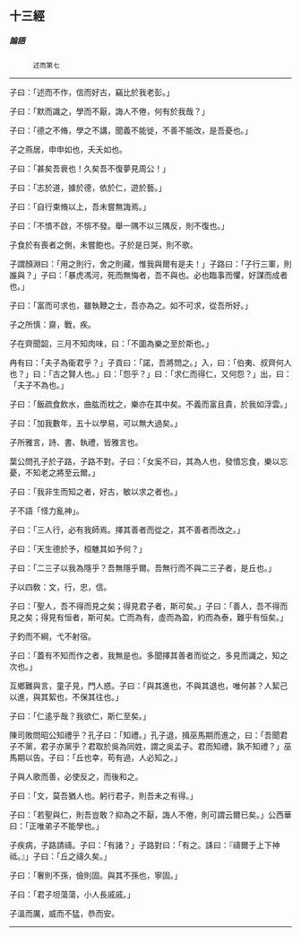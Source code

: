 

## 十三經

##### 論語
　　　`述而第七`

* * *

子曰：「述而不作，信而好古，竊比於我老彭。」

子曰：「默而識之，學而不厭，誨人不倦，何有於我哉？」

子曰：「德之不脩，學之不講，聞義不能徙，不善不能改，是吾憂也。」

子之燕居，申申如也，夭夭如也。

子曰：「甚矣吾衰也！久矣吾不復夢見周公！」

子曰：「志於道，據於德，依於仁，遊於藝。」

子曰：「自行束脩以上，吾未嘗無誨焉。」

子曰：「不憤不啟，不悱不發。舉一隅不以三隅反，則不復也。」

子食於有喪者之側，未嘗飽也。子於是日哭，則不歌。

子謂顏淵曰：「用之則行，舍之則藏，惟我與爾有是夫！」子路曰：「子行三軍，則誰與？」子曰：「暴虎馮河，死而無悔者，吾不與也。必也臨事而懼，好謀而成者也。」

子曰：「富而可求也，雖執鞭之士，吾亦為之。如不可求，從吾所好。」

子之所慎：齋，戰，疾。

子在齊聞韶，三月不知肉味，曰：「不圖為樂之至於斯也。」

冉有曰：「夫子為衞君乎？」子貢曰：「諾，吾將問之。」入，曰：「伯夷、叔齊何人也？」曰：「古之賢人也。」曰：「怨乎？」曰：「求仁而得仁，又何怨？」出，曰：「夫子不為也。」

子曰：「飯疏食飲水，曲肱而枕之，樂亦在其中矣。不義而富且貴，於我如浮雲。」

子曰：「加我數年，五十以學易，可以無大過矣。」

子所雅言，詩、書、執禮，皆雅言也。

葉公問孔子於子路，子路不對。子曰：「女奚不曰，其為人也，發憤忘食，樂以忘憂，不知老之將至云爾。」

子曰：「我非生而知之者，好古，敏以求之者也。」

子不語「怪力亂神」。

子曰：「三人行，必有我師焉。擇其善者而從之，其不善者而改之。」

子曰：「天生德於予，桓魋其如予何？」

子曰：「二三子以我為隱乎？吾無隱乎爾。吾無行而不與二三子者，是丘也。」

子以四敎：文，行，忠，信。

子曰：「聖人，吾不得而見之矣；得見君子者，斯可矣。」子曰：「善人，吾不得而見之矣；得見有恒者，斯可矣。亡而為有，虛而為盈，約而為泰，難乎有恒矣。」

子釣而不綱，弋不射宿。

子曰：「蓋有不知而作之者，我無是也。多聞擇其善者而從之，多見而識之，知之次也。」

互鄉難與言，童子見，門人惑。子曰：「與其進也，不與其退也，唯何甚？人絜己以進，與其絜也，不保其往也。」

子曰：「仁逺乎哉？我欲仁，斯仁至矣。」

陳司敗問昭公知禮乎？孔子曰：「知禮。」孔子退，揖巫馬期而進之，曰：「吾聞君子不黨，君子亦黨乎？君取於吳為同姓，謂之吳孟子。君而知禮，孰不知禮？」巫馬期以告。子曰：「丘也幸，苟有過，人必知之。」

子與人歌而善，必使反之，而後和之。

子曰：「文，莫吾猶人也。躬行君子，則吾未之有得。」

子曰：「若聖與仁，則吾豈敢？抑為之不厭，誨人不倦，則可謂云爾已矣。」公西華曰：「正唯弟子不能學也。」

子疾病，子路請禱。子曰：「有諸？」子路對曰：「有之。誄曰：『禱爾于上下神祗。』」子曰：「丘之禱久矣。」

子曰：「奢則不孫，儉則固。與其不孫也，寧固。」

子曰：「君子坦蕩蕩，小人長戚戚。」

子溫而厲，威而不猛，恭而安。

* * *

